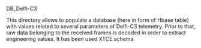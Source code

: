 DB_Delfi-C3

This directory allows to populate a database (here in form of Hbase table) with values related to several parameters of Delfi-C3 telemetry.
Prior to that, raw data belonging to the received frames is decoded in order to extract engineering values.
It has been used XTCE schema.
